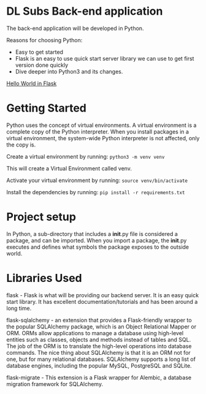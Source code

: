 # DL Subs Back-end application

The back-end application will be developed in Python. 

Reasons for choosing Python:

* Easy to get started
* Flask is an easy to use quick start server library we can use to get first version done quickly
* Dive deeper into Python3 and its changes.

[Hello World in Flask](https://blog.miguelgrinberg.com/post/the-flask-mega-tutorial-part-i-hello-world)
# Getting Started

Python uses the concept of virtual environments. A virtual environment is a complete copy of the Python interpreter. When you install packages in a virtual environment, the system-wide Python interpreter is not affected, only the copy is.

Create a virtual environment by running: `python3 -m venv venv`

This will create a Virtual Environment called venv.

Activate your virtual environment by running: `source venv/bin/activate`

Install the dependencies by running: `pip install -r requirements.txt`

# Project setup

In Python, a sub-directory that includes a __init__.py file is considered a package, and can be imported. When you import a package, the __init__.py executes and defines what symbols the package exposes to the outside world.


# Libraries Used

flask - Flask is what will be providing our backend server. It is an easy quick start library. It has excellent documentation/tutorials and has been around a long time.

flask-sqlalchemy - an extension that provides a Flask-friendly wrapper to the popular SQLAlchemy package, which is an Object Relational Mapper or ORM. ORMs allow applications to manage a database using high-level entities such as classes, objects and methods instead of tables and SQL. The job of the ORM is to translate the high-level operations into database commands. The nice thing about SQLAlchemy is that it is an ORM not for one, but for many relational databases. SQLAlchemy supports a long list of database engines, including the popular MySQL, PostgreSQL and SQLite.

flask-migrate - This extension is a Flask wrapper for Alembic, a database migration framework for SQLAlchemy.